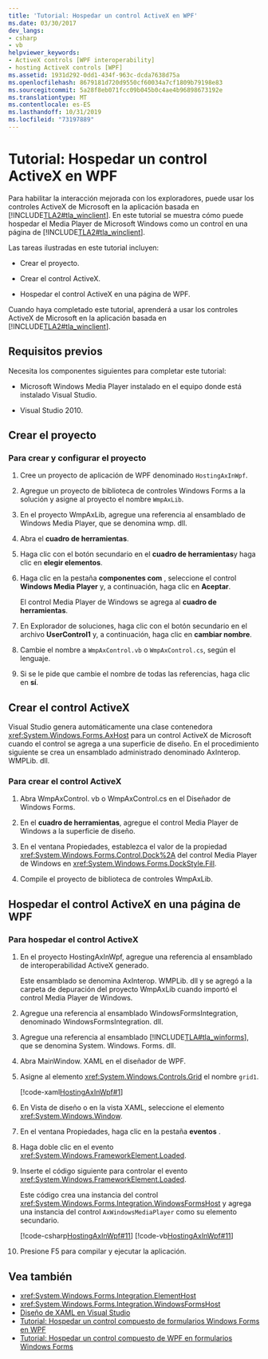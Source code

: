 ```yaml
---
title: 'Tutorial: Hospedar un control ActiveX en WPF'
ms.date: 03/30/2017
dev_langs:
- csharp
- vb
helpviewer_keywords:
- ActiveX controls [WPF interoperability]
- hosting ActiveX controls [WPF]
ms.assetid: 1931d292-0dd1-434f-963c-dcda7638d75a
ms.openlocfilehash: 8679181d720d9550cf60034a7cf1809b79198e83
ms.sourcegitcommit: 5a28f8eb071fcc09b045b0c4ae4b96898673192e
ms.translationtype: MT
ms.contentlocale: es-ES
ms.lasthandoff: 10/31/2019
ms.locfileid: "73197889"
---
```

# <a name="walkthrough-hosting-an-activex-control-in-wpf"></a>Tutorial: Hospedar un control ActiveX en WPF
Para habilitar la interacción mejorada con los exploradores, puede usar los controles ActiveX de Microsoft en la aplicación basada en [!INCLUDE[TLA2#tla_winclient](../../../../includes/tla2sharptla-winclient-md.md)]. En este tutorial se muestra cómo puede hospedar el Media Player de Microsoft Windows como un control en una página de [!INCLUDE[TLA2#tla_winclient](../../../../includes/tla2sharptla-winclient-md.md)].

 Las tareas ilustradas en este tutorial incluyen:

- Crear el proyecto.

- Crear el control ActiveX.

- Hospedar el control ActiveX en una página de WPF.

 Cuando haya completado este tutorial, aprenderá a usar los controles ActiveX de Microsoft en la aplicación basada en [!INCLUDE[TLA2#tla_winclient](../../../../includes/tla2sharptla-winclient-md.md)].

## <a name="prerequisites"></a>Requisitos previos
 Necesita los componentes siguientes para completar este tutorial:

- Microsoft Windows Media Player instalado en el equipo donde está instalado Visual Studio.

- Visual Studio 2010.

## <a name="creating-the-project"></a>Crear el proyecto

### <a name="to-create-and-set-up-the-project"></a>Para crear y configurar el proyecto

1. Cree un proyecto de aplicación de WPF denominado `HostingAxInWpf`.

2. Agregue un proyecto de biblioteca de controles Windows Forms a la solución y asigne al proyecto el nombre `WmpAxLib`.

3. En el proyecto WmpAxLib, agregue una referencia al ensamblado de Windows Media Player, que se denomina wmp. dll.

4. Abra el **cuadro de herramientas**.

5. Haga clic con el botón secundario en el **cuadro de herramientas**y haga clic en **elegir elementos**.

6. Haga clic en la pestaña **componentes com** , seleccione el control **Windows Media Player** y, a continuación, haga clic en **Aceptar**.

     El control Media Player de Windows se agrega al **cuadro de herramientas**.

7. En Explorador de soluciones, haga clic con el botón secundario en el archivo **UserControl1** y, a continuación, haga clic en **cambiar nombre**.

8. Cambie el nombre a `WmpAxControl.vb` o `WmpAxControl.cs`, según el lenguaje.

9. Si se le pide que cambie el nombre de todas las referencias, haga clic en **sí**.

## <a name="creating-the-activex-control"></a>Crear el control ActiveX
Visual Studio genera automáticamente una clase contenedora <xref:System.Windows.Forms.AxHost> para un control ActiveX de Microsoft cuando el control se agrega a una superficie de diseño. En el procedimiento siguiente se crea un ensamblado administrado denominado AxInterop. WMPLib. dll.

### <a name="to-create-the-activex-control"></a>Para crear el control ActiveX

1. Abra WmpAxControl. vb o WmpAxControl.cs en el Diseñador de Windows Forms.

2. En el **cuadro de herramientas**, agregue el control Media Player de Windows a la superficie de diseño.

3. En el ventana Propiedades, establezca el valor de la propiedad <xref:System.Windows.Forms.Control.Dock%2A> del control Media Player de Windows en <xref:System.Windows.Forms.DockStyle.Fill>.

4. Compile el proyecto de biblioteca de controles WmpAxLib.

## <a name="hosting-the-activex-control-on-a-wpf-page"></a>Hospedar el control ActiveX en una página de WPF

### <a name="to-host-the-activex-control"></a>Para hospedar el control ActiveX

1. En el proyecto HostingAxInWpf, agregue una referencia al ensamblado de interoperabilidad ActiveX generado.

     Este ensamblado se denomina AxInterop. WMPLib. dll y se agregó a la carpeta de depuración del proyecto WmpAxLib cuando importó el control Media Player de Windows.

2. Agregue una referencia al ensamblado WindowsFormsIntegration, denominado WindowsFormsIntegration. dll.

3. Agregue una referencia al ensamblado [!INCLUDE[TLA#tla_winforms](../../../../includes/tlasharptla-winforms-md.md)], que se denomina System. Windows. Forms. dll.

4. Abra MainWindow. XAML en el diseñador de WPF.

5. Asigne al elemento <xref:System.Windows.Controls.Grid> el nombre `grid1`.

     [!code-xaml[HostingAxInWpf#1](~/samples/snippets/csharp/VS_Snippets_Wpf/HostingAxInWpf/CSharp/HostingAxInWpf/window1.xaml#1)]

6. En Vista de diseño o en la vista XAML, seleccione el elemento <xref:System.Windows.Window>.

7. En el ventana Propiedades, haga clic en la pestaña **eventos** .

8. Haga doble clic en el evento <xref:System.Windows.FrameworkElement.Loaded>.

9. Inserte el código siguiente para controlar el evento <xref:System.Windows.FrameworkElement.Loaded>.

     Este código crea una instancia del control <xref:System.Windows.Forms.Integration.WindowsFormsHost> y agrega una instancia del control `AxWindowsMediaPlayer` como su elemento secundario.

     [!code-csharp[HostingAxInWpf#11](~/samples/snippets/csharp/VS_Snippets_Wpf/HostingAxInWpf/CSharp/HostingAxInWpf/window1.xaml.cs#11)]
     [!code-vb[HostingAxInWpf#11](~/samples/snippets/visualbasic/VS_Snippets_Wpf/HostingAxInWpf/VisualBasic/HostingAxInWpf/window1.xaml.vb#11)]  
  
10. Presione F5 para compilar y ejecutar la aplicación.  
  
## <a name="see-also"></a>Vea también

- <xref:System.Windows.Forms.Integration.ElementHost>
- <xref:System.Windows.Forms.Integration.WindowsFormsHost>
- [Diseño de XAML en Visual Studio](/visualstudio/xaml-tools/designing-xaml-in-visual-studio)
- [Tutorial: Hospedar un control compuesto de formularios Windows Forms en WPF](walkthrough-hosting-a-windows-forms-composite-control-in-wpf.md)
- [Tutorial: Hospedar un control compuesto de WPF en formularios Windows Forms](walkthrough-hosting-a-wpf-composite-control-in-windows-forms.md)
